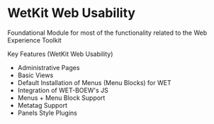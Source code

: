 WetKit Web Usability
====================
Foundational Module for most of the functionality related to the Web Experience Toolkit

Key Features (WetKit Web Usability)
* Administrative Pages
* Basic Views
* Default Installation of Menus (Menu Blocks) for WET
* Integration of WET-BOEW's JS
* Menus + Menu Block Support
* Metatag Support
* Panels Style Plugins